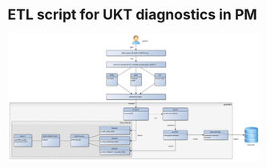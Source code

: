 # ETL script for UKT diagnostics in PM

<img src="https://github.com/qbicsoftware/etl-scripts/blob/development/drop-boxes/register-ukt-diagnostics/SOP_new_incoming_dropbox.svg" alt="Data Process Workflow">


